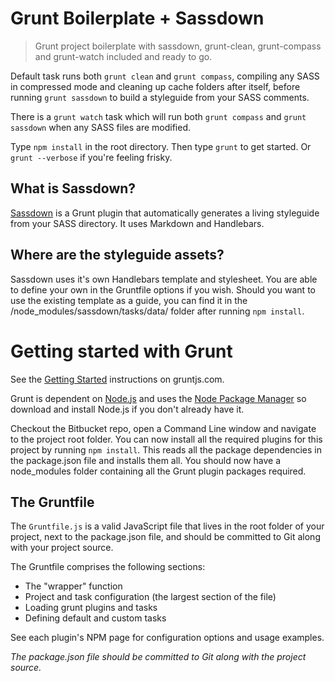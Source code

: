 # Grunt Boilerplate + Sassdown

> Grunt project boilerplate with sassdown, grunt-clean, grunt-compass and grunt-watch included and ready to go.

Default task runs both `grunt clean` and `grunt compass`, compiling any SASS in compressed mode and cleaning up cache folders after itself, before running `grunt sassdown` to build a styleguide from your SASS comments.

There is a `grunt watch` task which will run both `grunt compass` and `grunt sassdown` when any SASS files are modified.

Type `npm install` in the root directory. Then type `grunt` to get started. Or `grunt --verbose` if you're feeling frisky.

## What is Sassdown?

[Sassdown](https://bitbucket.org/jesperhills/sassdown) is a Grunt plugin that automatically generates a living styleguide from your SASS directory. It uses Markdown and Handlebars.

## Where are the styleguide assets?

Sassdown uses it's own Handlebars template and stylesheet. You are able to define your own in the Gruntfile options if you wish. Should you want to use the existing template as a guide, you can find it in the /node_modules/sassdown/tasks/data/ folder after running `npm install`.

# Getting started with Grunt #

See the [Getting Started](http://gruntjs.com/getting-started "Getting started") instructions on gruntjs.com.

Grunt is dependent on [Node.js](http://nodejs.org/ "Node.js") and uses the [Node Package Manager](https://npmjs.org/ "Node Package Manager") so download and install Node.js if you don't already have it.

Checkout the Bitbucket repo, open a Command Line window and navigate to the project root folder. You can now install all the required plugins for this project by running `npm install`. This reads all the package dependencies in the package.json file and installs them all. You should now have a node_modules folder containing all the Grunt plugin packages required.

## The Gruntfile ##

The `Gruntfile.js` is a valid JavaScript file that lives in the root folder of your project, next to the package.json file, and should be committed to Git along with your project source. 

The Gruntfile comprises the following sections:

- The "wrapper" function
- Project and task configuration (the largest section of the file)
- Loading grunt plugins and tasks
- Defining default and custom tasks

See each plugin's NPM page for configuration options and usage examples.

*The package.json file should be committed to Git along with the project source.*